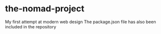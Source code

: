 # the-nomad-project
My first attempt at modern web design
The package.json file has also been included in the repository
